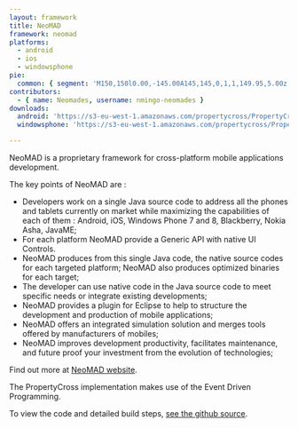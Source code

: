 ```yaml
---
layout: framework
title: NeoMAD
framework: neomad
platforms:
  - android
  - ios
  - windowsphone
pie:
  common: { segment: 'M150,150l0.00,-145.00A145,145,0,1,1,149.95,5.00z' }
contributors:
  - { name: Neomades, username: nmingo-neomades }
downloads:
  android: 'https://s3-eu-west-1.amazonaws.com/propertycross/PropertyCross-neomad-be4d6664ad68f45796bfbe3a4aece18acc1766d7.apk'
  windowsphone: 'https://s3-eu-west-1.amazonaws.com/propertycross/PropertyCross-neomad-be4d6664ad68f45796bfbe3a4aece18acc1766d7.xap'

---
```


NeoMAD is a proprietary framework for cross-platform mobile applications development.

The key points of NeoMAD are :

* Developers work on a single Java source code to address all the phones and tablets currently on market while maximizing the capabilities of each of them : Android, iOS, Windows Phone 7 and 8, Blackberry, Nokia Asha, JavaME;
* For each platform NeoMAD provide a Generic API with native UI Controls. 
* NeoMAD produces from this single Java code, the native source codes for each targeted platform; NeoMAD also produces optimized binaries for each target;
* The developer can use native code in the Java source code to meet specific needs or integrate existing developments;
* NeoMAD provides a plugin for Eclipse to help to structure the development and production of mobile applications;
* NeoMAD offers an integrated simulation solution and merges tools offered by manufacturers of mobiles;
* NeoMAD improves development productivity, facilitates maintenance, and future proof your investment from the evolution of technologies;

Find out more at [NeoMAD website](http://www.neomades.com). 


The PropertyCross implementation makes use of the Event Driven Programming. 



To view the code and detailed build steps, <a href='{{ site.githuburl }}/tree/master/neomad'>see the github source</a>.
